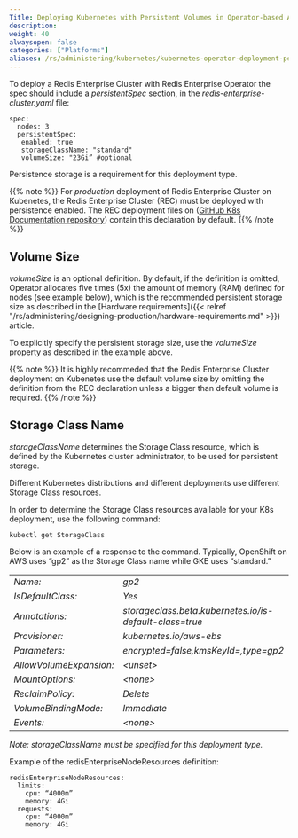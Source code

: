 ```yaml
---
Title: Deploying Kubernetes with Persistent Volumes in Operator-based Architecture
description: 
weight: 40
alwaysopen: false
categories: ["Platforms"]
aliases: /rs/administering/kubernetes/kubernetes-operator-deployment-persistent-volumes/
---
```

To deploy a Redis Enterprise Cluster with Redis Enterprise Operator the
spec should include a *persistentSpec* section, in the
*redis-enterprise-cluster.yaml* file:

    spec:
      nodes: 3
      persistentSpec:
       enabled: true
       storageClassName: "standard"
       volumeSize: "23Gi” #optional

Persistence storage is a requirement for this deployment type.

{{% note %}}
For *production* deployment of Redis Enterprise Cluster on Kubenetes, the Redis Enterprise Cluster (REC) must be deployed with persistence enabled. The REC deployment files on ([GitHub K8s Documentation repository](https://github.com/RedisLabs/redis-enterprise-k8s-docs)) contain this declaration by default. 
{{% /note %}}

## Volume Size

*volumeSize* is an optional definition. By default, if the definition is
omitted, Operator allocates five times (5x) the amount of memory (RAM)
defined for nodes (see example below), which is the recommended
persistent storage size as described in the [Hardware
requirements]({{< relref "/rs/administering/designing-production/hardware-requirements.md" >}}) article.

To explicitly specify the persistent storage size, use the *volumeSize*
property as described in the example above.

{{% note %}}
It is highly recommeded that the Redis Enterprise Cluster deployment on Kubenetes use the default volume size by omitting the definition from the REC declaration unless a bigger than default volume is required.
{{% /note %}}

## Storage Class Name

*storageClassName* determines the Storage Class resource, which is
defined by the Kubernetes cluster administrator, to be used for
persistent storage.

Different Kubernetes distributions and different deployments use
different Storage Class resources.

In order to determine the Storage Class resources available for your K8s
deployment, use the following command:

    kubectl get StorageClass

Below is an example of a response to the command. Typically, OpenShift
on AWS uses “gp2” as the Storage Class name while GKE uses
“standard.”

|                         |                                                         |
| ----------------------- | ------------------------------------------------------- |
| *Name:*                 | *gp2*                                                   |
| *IsDefaultClass:*       | *Yes*                                                   |
| *Annotations:*          | *storageclass.beta.kubernetes.io/is-default-class=true* |
| *Provisioner:*          | *kubernetes.io/aws-ebs*                                 |
| *Parameters:*           | *encrypted=false,kmsKeyId=,type=gp2*                    |
| *AllowVolumeExpansion:* | *\<unset\>*                                             |
| *MountOptions:*         | *\<none\>*                                              |
| *ReclaimPolicy:*        | *Delete*                                                |
| *VolumeBindingMode:*    | *Immediate*                                             |
| *Events:*               | *\<none\>*                                              |

*Note: storageClassName must be specified for this deployment type.*

Example of the redisEnterpriseNodeResources definition:

    redisEnterpriseNodeResources:
      limits:
        cpu: “4000m”
        memory: 4Gi
      requests:
        cpu: “4000m”
        memory: 4Gi
